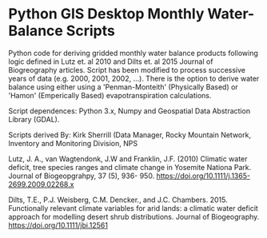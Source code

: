 # Python GIS Desktop Monthly Water-Balance Scripts

Python code for deriving gridded monthly water balance products following logic defined in Lutz et. al 2010 and Dilts et. al 2015 Journal of Biogreography articles. Script has been modified to process successive years of data (e.g. 2000, 2001, 2002, ...).  There is the option to derive water balance using  either using a 'Penman-Monteith' (Physically Based) or 'Hamon' (Emperically Based) evapotranspiration calculations.

Script dependences: Python 3.x, Numpy and Geospatial Data Abstraction Library (GDAL).

Scripts derived By: Kirk Sherrill (Data Manager, Rocky Mountain Network, Inventory and Monitoring Division, NPS

Lutz, J. A., van Wagtendonk, J.W and Franklin, J.F. (2010) Climatic water deficit, tree species ranges and climate change in Yosemite Nationa Park. Journal of Biogeopgrahpy, 37 (5), 936- 950. https://doi.org/10.1111/j.1365-2699.2009.02268.x

Dilts, T.E., P.J. Weisberg, C.M. Dencker., and J.C. Chambers. 2015. Functionally relevant climate variables for arid lands: a climatic water deficit approach for modelling desert shrub distributions. Journal of Biogeography. https://doi.org/10.1111/jbi.12561
